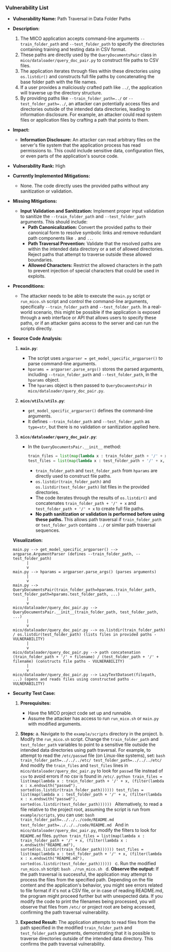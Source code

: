 ### Vulnerability List

*   **Vulnerability Name:** Path Traversal in Data Folder Paths

*   **Description:**
    1.  The MICO application accepts command-line arguments `--train_folder_path` and `--test_folder_path` to specify the directories containing training and testing data in CSV format.
    2.  These paths are directly used by the `QueryDocumentsPair` class in `mico/dataloader/query_doc_pair.py` to construct file paths to CSV files.
    3.  The application iterates through files within these directories using `os.listdir()` and constructs full file paths by concatenating the base folder path with the file names.
    4.  If a user provides a maliciously crafted path like `../`, the application will traverse up the directory structure.
    5.  By providing paths like `--train_folder_path=../` or `--test_folder_path=../`, an attacker can potentially access files and directories outside of the intended data directories, leading to information disclosure. For example, an attacker could read system files or application files by crafting a path that points to them.

*   **Impact:**
    *   **Information Disclosure:** An attacker can read arbitrary files on the server's file system that the application process has read permissions to. This could include sensitive data, configuration files, or even parts of the application's source code.

*   **Vulnerability Rank:** High

*   **Currently Implemented Mitigations:**
    *   None. The code directly uses the provided paths without any sanitization or validation.

*   **Missing Mitigations:**
    *   **Input Validation and Sanitization:** Implement proper input validation to sanitize the `--train_folder_path` and `--test_folder_path` arguments. This should include:
        *   **Path Canonicalization:** Convert the provided paths to their canonical form to resolve symbolic links and remove redundant path components like `.` and `..`.
        *   **Path Traversal Prevention:** Validate that the resolved paths are within the intended data directory or a set of allowed directories. Reject paths that attempt to traverse outside these allowed boundaries.
        *   **Allowed Characters:** Restrict the allowed characters in the path to prevent injection of special characters that could be used in exploits.

*   **Preconditions:**
    *   The attacker needs to be able to execute the `main.py` script or `run_mico.sh` script and control the command-line arguments, specifically `--train_folder_path` and `--test_folder_path`. In a real-world scenario, this might be possible if the application is exposed through a web interface or API that allows users to specify these paths, or if an attacker gains access to the server and can run the scripts directly.

*   **Source Code Analysis:**
    1.  **`main.py`**:
        *   The script uses `argparser = get_model_specific_argparser()` to parse command-line arguments.
        *   `hparams = argparser.parse_args()` stores the parsed arguments, including `--train_folder_path` and `--test_folder_path`, in the `hparams` object.
        *   The `hparams` object is then passed to `QueryDocumentsPair` in `mico/dataloader/query_doc_pair.py`.

    2.  **`mico/utils/utils.py`**:
        *   `get_model_specific_argparser()` defines the command-line arguments.
        *   It defines `--train_folder_path` and `--test_folder_path` as `type=str`, but there is no validation or sanitization applied here.

    3.  **`mico/dataloader/query_doc_pair.py`**:
        *   In the `QueryDocumentsPair.__init__` method:
            ```python
            train_files = list(map(lambda x : train_folder_path + '/' + x, (filter(lambda x : x.endswith("csv"), sorted(os.listdir(train_folder_path))))))
            test_files = list(map(lambda x : test_folder_path + '/' + x, (filter(lambda x : x.endswith("csv"), sorted(os.listdir(test_folder_path))))))
            ```
            *   `train_folder_path` and `test_folder_path` from `hparams` are directly used to construct file paths.
            *   `os.listdir(train_folder_path)` and `os.listdir(test_folder_path)` list files in the provided directories.
            *   The code iterates through the results of `os.listdir()` and concatenates `train_folder_path + '/' + x` and `test_folder_path + '/' + x` to create full file paths.
            *   **No path sanitization or validation is performed before using these paths.** This allows path traversal if `train_folder_path` or `test_folder_path` contains `../` or similar path traversal sequences.

    **Visualization:**

    ```
    main.py --> get_model_specific_argparser() --> argparse.ArgumentParser (defines --train_folder_path, --test_folder_path)
          |
          v
    main.py --> hparams = argparser.parse_args() (parses arguments)
          |
          v
    main.py --> QueryDocumentsPair(train_folder_path=hparams.train_folder_path, test_folder_path=hparams.test_folder_path, ...)
          |
          v
    mico/dataloader/query_doc_pair.py --> QueryDocumentsPair.__init__(train_folder_path, test_folder_path, ...)
          |
          v
    mico/dataloader/query_doc_pair.py --> os.listdir(train_folder_path) / os.listdir(test_folder_path) (lists files in provided paths - VULNERABILITY)
          |
          v
    mico/dataloader/query_doc_pair.py --> path concatenation (train_folder_path + '/' + filename) / (test_folder_path + '/' + filename) (constructs file paths - VULNERABILITY)
          |
          v
    mico/dataloader/query_doc_pair.py --> LazyTextDataset(filepath, ...) (opens and reads files using constructed paths - VULNERABILITY)
    ```

*   **Security Test Case:**
    1.  **Prerequisites:**
        *   Have the MICO project code set up and runnable.
        *   Assume the attacker has access to run `run_mico.sh` or `main.py` with modified arguments.

    2.  **Steps:**
        a.  Navigate to the `example/scripts` directory in the project.
        b.  Modify the `run_mico.sh` script. Change the `train_folder_path` and `test_folder_path` variables to point to a sensitive file outside the intended data directories using path traversal. For example, to attempt to read the `/etc/passwd` file (on Linux-like systems), set:
            ```bash
            train_folder_path=../../../etc/
            test_folder_path=../../../etc/
            ```
            And modify the `train_files` and `test_files` lines in `mico/dataloader/query_doc_pair.py` to look for `passwd` file instead of `csv` to avoid errors if no csv is found in `/etc/`.
            ```python
            train_files = list(map(lambda x : train_folder_path + '/' + x, (filter(lambda x : x.endswith("passwd"), sorted(os.listdir(train_folder_path))))))
            test_files = list(map(lambda x : test_folder_path + '/' + x, (filter(lambda x : x.endswith("passwd"), sorted(os.listdir(test_folder_path))))))
            ```
            Alternatively, to read a file relative to the project root, assuming the script is run from `example/scripts`, you can use:
            ```bash
            train_folder_path=../../../code/README.md
            test_folder_path=../../../code/README.md
            ```
            And in `mico/dataloader/query_doc_pair.py`, modify the filters to look for `README.md` files.
             ```python
            train_files = list(map(lambda x : train_folder_path + '/' + x, (filter(lambda x : x.endswith("README.md"), sorted(os.listdir(train_folder_path))))))
            test_files = list(map(lambda x : test_folder_path + '/' + x, (filter(lambda x : x.endswith("README.md"), sorted(os.listdir(test_folder_path))))))
            ```
        c.  Run the modified `run_mico.sh` script:
            ```bash
            ./run_mico.sh
            ```
        d.  **Observe the output:** If the path traversal is successful, the application may attempt to process the files from the specified path. Depending on the file content and the application's behavior, you might see errors related to file format if it's not a CSV file, or in case of reading README.md, the program might proceed further but with unexpected data. If you modify the code to print the filenames being processed, you will observe that files from `/etc/` or project root are being accessed, confirming the path traversal vulnerability.

    3.  **Expected Result:** The application attempts to read files from the path specified in the modified `train_folder_path` and `test_folder_path` arguments, demonstrating that it is possible to traverse directories outside of the intended data directory. This confirms the path traversal vulnerability.